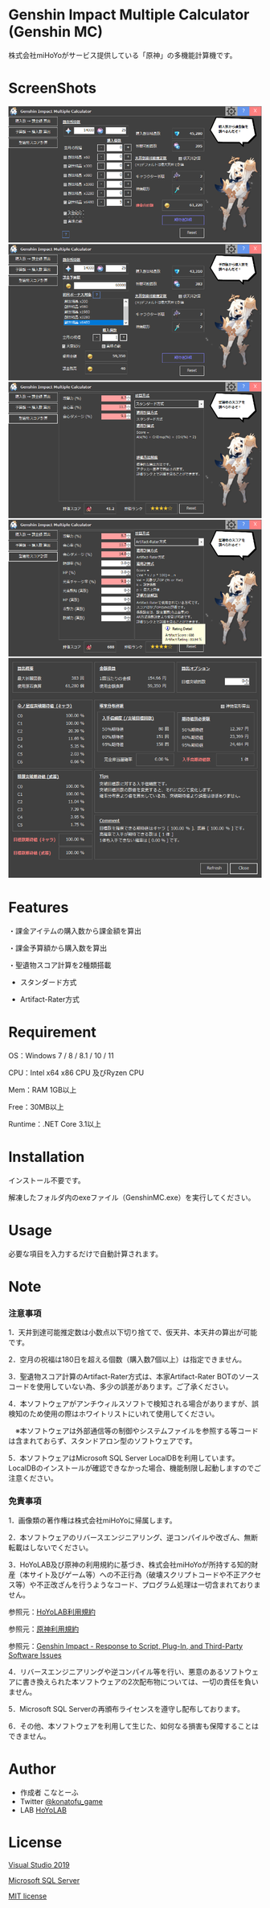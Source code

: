 # Genshin Impact Multiple Calculator (Genshin MC)
 
株式会社miHoYoがサービス提供している「原神」の多機能計算機です。

# ScreenShots
![](https://github.com/konatofu/GenshinMC/blob/e5eab885d0f8fcc2be951315f31c898ca5e6bb42/images/1.png)
![](https://github.com/konatofu/GenshinMC/blob/e5eab885d0f8fcc2be951315f31c898ca5e6bb42/images/2.png)
![](https://github.com/konatofu/GenshinMC/blob/e5eab885d0f8fcc2be951315f31c898ca5e6bb42/images/3.png)
![](https://github.com/konatofu/GenshinMC/blob/e5eab885d0f8fcc2be951315f31c898ca5e6bb42/images/4.png)
![](https://github.com/konatofu/GenshinMC/blob/e5eab885d0f8fcc2be951315f31c898ca5e6bb42/images/5.png)
 
# Features
 
・課金アイテムの購入数から課金額を算出

・課金予算額から購入数を算出

・聖遺物スコア計算を2種類搭載

  - スタンダード方式
  
  - Artifact-Rater方式
 
# Requirement
 
OS：Windows 7 / 8 / 8.1 / 10 / 11

CPU：Intel x64 x86 CPU 及びRyzen CPU

Mem：RAM 1GB以上

Free：30MB以上

Runtime：.NET Core 3.1以上  
 
# Installation
 
インストール不要です。

解凍したフォルダ内のexeファイル（GenshinMC.exe）を実行してください。

# Usage
 
必要な項目を入力するだけで自動計算されます。
 
# Note
 
### 注意事項

1．天井到達可能推定数は小数点以下切り捨てで、仮天井、本天井の算出が可能です。

2．空月の祝福は180日を超える個数（購入数7個以上）は指定できません。

3．聖遺物スコア計算のArtifact-Rater方式は、本家Artifact-Rater BOTのソースコードを使用していない為、多少の誤差があります。ご了承ください。

4．本ソフトウェアがアンチウィルスソフトで検知される場合がありますが、誤検知のため使用の際はホワイトリストにいれて使用してください。

　※本ソフトウェアは外部通信等の制御やシステムファイルを参照する等コードは含まれておらず、スタンドアロン型のソフトウェアです。
 
5．本ソフトウェアはMicrosoft SQL Server LocalDBを利用しています。LocalDBのインストールが確認できなかった場合、機能制限し起動しますのでご注意ください。

### 免責事項
1．画像類の著作権は株式会社miHoYoに帰属します。

2．本ソフトウェアのリバースエンジニアリング、逆コンパイルや改ざん、無断転載はしないでください。

3．HoYoLAB及び原神の利用規約に基づき、株式会社miHoYoが所持する知的財産（本サイト及びゲーム等）への不正行為（破壊スクリプトコードや不正アクセス等）や不正改ざんを行うようなコード、プログラム処理は一切含まれておりません。

参照元：[HoYoLAB利用規約](https://www.hoyolab.com/agreement)

参照元：[原神利用規約](https://genshin.mihoyo.com/ja/company/terms)

参照元：[Genshin Impact - Response to Script, Plug-In, and Third-Party Software Issues](https://genshin.mihoyo.com/en/news/detail/5763)

4．リバースエンジニアリングや逆コンパイル等を行い、悪意のあるソフトウェアに書き換えられた本ソフトウェアの2次配布物については、一切の責任を負いません。

5．Microsoft SQL Serverの再頒布ライセンスを遵守し配布しております。

6．その他、本ソフトウェアを利用して生じた、如何なる損害も保障することはできません。 
 
# Author
  
* 作成者 こなとーふ
* Twitter [@konatofu_game](https://twitter.com/konatofu_game)
* LAB [HoYoLAB](https://www.hoyolab.com/article/1834374)

# License
[Visual Studio 2019](https://visualstudio.microsoft.com/)

[Microsoft SQL Server](https://www.microsoft.com/ja-jp/sql-server)

[MIT license](https://en.wikipedia.org/wiki/MIT_License)
